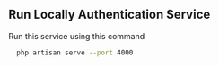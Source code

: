
## Run Locally Authentication Service

Run this service using this command 

~~~bash  
  php artisan serve --port 4000
~~~

